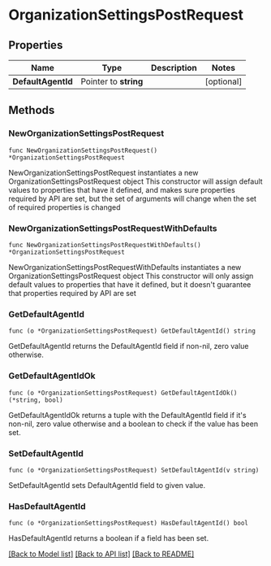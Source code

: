 # OrganizationSettingsPostRequest

## Properties

Name | Type | Description | Notes
------------ | ------------- | ------------- | -------------
**DefaultAgentId** | Pointer to **string** |  | [optional] 

## Methods

### NewOrganizationSettingsPostRequest

`func NewOrganizationSettingsPostRequest() *OrganizationSettingsPostRequest`

NewOrganizationSettingsPostRequest instantiates a new OrganizationSettingsPostRequest object
This constructor will assign default values to properties that have it defined,
and makes sure properties required by API are set, but the set of arguments
will change when the set of required properties is changed

### NewOrganizationSettingsPostRequestWithDefaults

`func NewOrganizationSettingsPostRequestWithDefaults() *OrganizationSettingsPostRequest`

NewOrganizationSettingsPostRequestWithDefaults instantiates a new OrganizationSettingsPostRequest object
This constructor will only assign default values to properties that have it defined,
but it doesn't guarantee that properties required by API are set

### GetDefaultAgentId

`func (o *OrganizationSettingsPostRequest) GetDefaultAgentId() string`

GetDefaultAgentId returns the DefaultAgentId field if non-nil, zero value otherwise.

### GetDefaultAgentIdOk

`func (o *OrganizationSettingsPostRequest) GetDefaultAgentIdOk() (*string, bool)`

GetDefaultAgentIdOk returns a tuple with the DefaultAgentId field if it's non-nil, zero value otherwise
and a boolean to check if the value has been set.

### SetDefaultAgentId

`func (o *OrganizationSettingsPostRequest) SetDefaultAgentId(v string)`

SetDefaultAgentId sets DefaultAgentId field to given value.

### HasDefaultAgentId

`func (o *OrganizationSettingsPostRequest) HasDefaultAgentId() bool`

HasDefaultAgentId returns a boolean if a field has been set.


[[Back to Model list]](../README.md#documentation-for-models) [[Back to API list]](../README.md#documentation-for-api-endpoints) [[Back to README]](../README.md)


